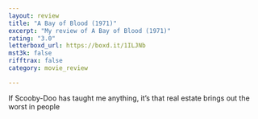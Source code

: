 ```yaml
---
layout: review
title: "A Bay of Blood (1971)"
excerpt: "My review of A Bay of Blood (1971)"
rating: "3.0"
letterboxd_url: https://boxd.it/1ILJNb
mst3k: false
rifftrax: false
category: movie_review

---
```


If Scooby-Doo has taught me anything, it’s that real estate brings out the worst in people